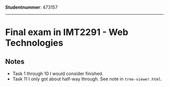 **Studentnummer**: 473157

---

# Final exam in IMT2291 - Web Technologies

## Notes

* Task 1 through 10 I would consider finished.
* Task 11 I only got about half-way through. See note in `tree-viewer.html`.
